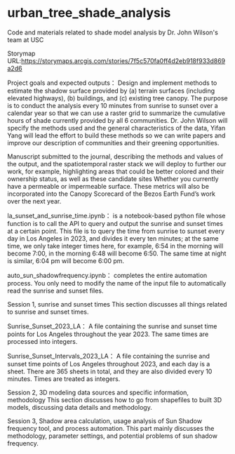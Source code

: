 # urban_tree_shade_analysis

Code and materials related to shade model analysis by Dr. John Wilson's team at USC

Storymap URL:https://storymaps.arcgis.com/stories/7f5c570fa0ff4d2eb918f933d869a2d6

Project goals and expected outputs：
Design and implement methods to estimate the shadow surface provided by (a) terrain surfaces (including elevated highways), (b) buildings, and (c) existing tree canopy. The purpose is to conduct the analysis every 10 minutes from sunrise to sunset over a calendar year so that we can use a raster grid to summarize the cumulative hours of shade currently provided by all 6 communities. Dr. John Wilson will specify the methods used and the general characteristics of the data, Yifan Yang will lead the effort to build these methods so we can write papers and improve our description of communities and their greening opportunities.

Manuscript submitted to the journal, describing the methods and values of the output, and the spatiotemporal raster stack we will deploy to further our work, for example, highlighting areas that could be better colored and their ownership status, as well as these candidate sites Whether you currently have a permeable or impermeable surface. These metrics will also be incorporated into the Canopy Scorecard of the Bezos Earth Fund’s work over the next year.

la_sunset_and_sunrise_time.ipynb：
is a notebook-based python file whose function is to call the API to query and output the sunrise and sunset times at a certain point. This file is to query the time from sunrise to sunset every day in Los Angeles in 2023, and divides it every ten minutes; at the same time, we only take integer times here, for example, 6:54 in the morning will become 7:00, in the morning 6:48 will become 6:50. The same time at night is similar, 6:04 pm will become 6:00 pm.


auto_sun_shadowfrequency.ipynb：
completes the entire automation process. You only need to modify the name of the input file to automatically read the sunrise and sunset files.

Session 1, sunrise and sunset times
This section discusses all things related to sunrise and sunset times.

Sunrise_Sunset_2023_LA：
A file containing the sunrise and sunset time points for Los Angeles throughout the year 2023. The same times are processed into integers.

Sunrise_Sunset_Intervals_2023_LA：
A file containing the sunrise and sunset time points of Los Angeles throughout 2023, and each day is a sheet. There are 365 sheets in total, and they are also divided every 10 minutes. Times are treated as integers.

Session 2, 3D modeling data sources and specific information, methodology
This section discusses how to go from shapefiles to built 3D models, discussing data details and methodology.

Session 3, Shadow area calculation, usage analysis of Sun Shadow frequency tool, and process automation.
This part mainly discusses the methodology, parameter settings, and potential problems of sun shadow frequency.
